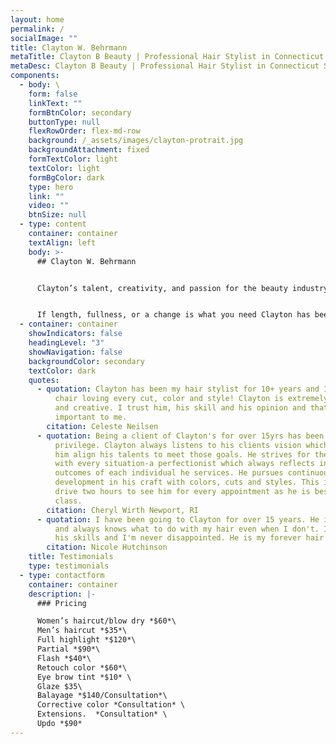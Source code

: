 ```yaml
---
layout: home
permalink: /
socialImage: ""
title: Clayton W. Behrmann
metaTitle: Clayton B Beauty | Professional Hair Stylist in Connecticut Salon
metaDesc: Clayton B Beauty | Professional Hair Stylist in Connecticut Salon
components:
  - body: \
    form: false
    linkText: ""
    formBtnColor: secondary
    buttonType: null
    flexRowOrder: flex-md-row
    background: /_assets/images/clayton-protrait.jpg
    backgroundAttachment: fixed
    formTextColor: light
    textColor: light
    formBgColor: dark
    type: hero
    link: ""
    video: ""
    btnSize: null
  - type: content
    container: container
    textAlign: left
    body: >-
      ## Clayton W. Behrmann


      Clayton’s talent, creativity, and passion for the beauty industry came very natural at a young age. Clayton had the opportunity to spend time in his Aunt Erin’s salon, sweeping hair, taking out rollers and being able to see what the salon experience was all about. At the age of 18 his journey in the beauty industry began, he has been a stylist since 2004. Always continuing education, wanting to grow as a stylist to enhance his techniques and salon experience. He has had many opportunities such as working at MAC cosmetics, local events, photo shoots, fashion shows and charities. He has also earned the opportunity to assist at a Latin America Seventeen Magazine photo shoot, styling for NYC Fashion Week for two consecutive years, and later to become a Gold Key Style educator for Kevin Murphy. 


      If length, fullness, or a change is what you need Clayton has been certified with Great Lengths Hair extensions hot and cold fusions since 2006, as well as being certified through Hot Head Tape Ins. He prides himself in providing an amazing salon experience and cares about all of your hair needs.
  - container: container
    showIndicators: false
    headingLevel: "3"
    showNavigation: false
    backgroundColor: secondary
    textColor: dark
    quotes:
      - quotation: Clayton has been my hair stylist for 10+ years and I always leave his
          chair loving every cut, color and style! Clayton is extremely talented
          and creative. I trust him, his skill and his opinion and that it very
          important to me.
        citation: Celeste Neilsen
      - quotation: Being a client of Clayton's for over 15yrs has been an absolute
          privilege. Clayton always listens to his clients vision which helps
          him align his talents to meet those goals. He strives for the best
          with every situation-a perfectionist which always reflects in the
          outcomes of each individual he services. He pursues continuous self
          development in his craft with colors, cuts and styles. This is why I
          drive two hours to see him for every appointment as he is best in
          class.
        citation: Cheryl Wirth Newport, RI
      - quotation: I have been going to Clayton for over 15 years. He is creative, fun
          and always knows what to do with my hair even when I don't. I trust
          his skills and I'm never disappointed. He is my forever hair stylist.
        citation: Nicole Hutchinson
    title: Testimonials
    type: testimonials
  - type: contactform
    container: container
    description: |-
      ### Pricing

      Women’s haircut/blow dry *$60*\
      Men’s haircut *$35*\
      Full highlight *$120*\
      Partial *$90*\
      Flash *$40*\
      Retouch color *$60*\
      Eye brow tint *$10* \
      Glaze $35\
      Balayage *$140/Consultation*\
      Corrective color *Consultation* \
      Extensions.  *Consultation* \
      Updo *$90*
---
```


